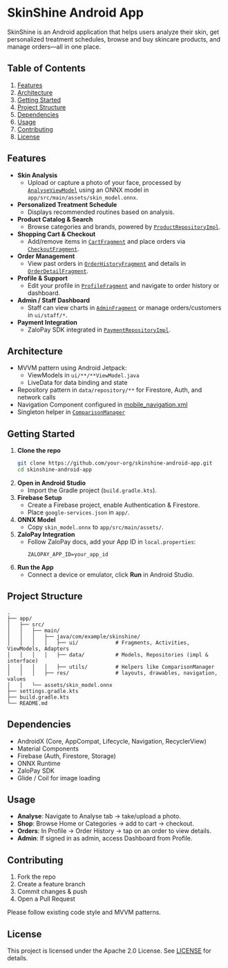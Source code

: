 # SkinShine Android App

SkinShine is an Android application that helps users analyze their skin, get personalized treatment schedules, browse and buy skincare products, and manage orders—all in one place.

## Table of Contents

1. [Features](#features)  
2. [Architecture](#architecture)  
3. [Getting Started](#getting-started)  
4. [Project Structure](#project-structure)  
5. [Dependencies](#dependencies)  
6. [Usage](#usage)  
7. [Contributing](#contributing)  
8. [License](#license)  

## Features

- **Skin Analysis**  
  - Upload or capture a photo of your face, processed by [`AnalyseViewModel`](app/src/main/java/com/example/skinshine/ui/analyse/AnalyseViewModel.java) using an ONNX model in `app/src/main/assets/skin_model.onnx`.  
- **Personalized Treatment Schedule**  
  - Displays recommended routines based on analysis.  
- **Product Catalog & Search**  
  - Browse categories and brands, powered by [`ProductRepositoryImpl`](app/src/main/java/com/example/skinshine/data/repository/impl/ProductRepositoryImpl.java).  
- **Shopping Cart & Checkout**  
  - Add/remove items in [`CartFragment`](app/src/main/java/com/example/skinshine/ui/cart/CartFragment.java) and place orders via [`CheckoutFragment`](app/src/main/java/com/example/skinshine/ui/checkout/CheckoutFragment.java).  
- **Order Management**  
  - View past orders in [`OrderHistoryFragment`](app/src/main/java/com/example/skinshine/ui/order_history/OrderHistoryFragment.java) and details in [`OrderDetailFragment`](app/src/main/java/com/example/skinshine/ui/order_detail/OrderDetailFragment.java).  
- **Profile & Support**  
  - Edit your profile in [`ProfileFragment`](app/src/main/java/com/example/skinshine/ui/profile/ProfileFragment.java) and navigate to order history or dashboard.  
- **Admin / Staff Dashboard**  
  - Staff can view charts in [`AdminFragment`](app/src/main/java/com/example/skinshine/ui/admin/AdminFragment.java) or manage orders/customers in `ui/staff/*`.  
- **Payment Integration**  
  - ZaloPay SDK integrated in [`PaymentRepositoryImpl`](app/src/main/java/com/example/skinshine/data/repository/impl/PaymentRepositoryImpl.java).  

## Architecture

- MVVM pattern using Android Jetpack:  
  - ViewModels in `ui/**/**ViewModel.java`  
  - LiveData for data binding and state  
- Repository pattern in `data/repository/**` for Firestore, Auth, and network calls  
- Navigation Component configured in [mobile_navigation.xml](app/src/main/res/navigation/mobile_navigation.xml)  
- Singleton helper in [`ComparisonManager`](app/src/main/java/com/example/skinshine/utils/product/ComparisonManager.java)  

## Getting Started

1. **Clone the repo**  
   ```bash
   git clone https://github.com/your-org/skinshine-android-app.git
   cd skinshine-android-app
   ```  
2. **Open in Android Studio**  
   - Import the Gradle project (`build.gradle.kts`).  
3. **Firebase Setup**  
   - Create a Firebase project, enable Authentication & Firestore.  
   - Place `google-services.json` in `app/`.  
4. **ONNX Model**  
   - Copy `skin_model.onnx` to `app/src/main/assets/`.  
5. **ZaloPay Integration**  
   - Follow ZaloPay docs, add your App ID in `local.properties`:  
     ```properties
     ZALOPAY_APP_ID=your_app_id
     ```  
6. **Run the App**  
   - Connect a device or emulator, click **Run** in Android Studio.  

## Project Structure

```
.
├── app/
│   ├── src/
│   │   ├── main/
│   │   │   ├── java/com/example/skinshine/
│   │   │   │   ├── ui/            # Fragments, Activities, ViewModels, Adapters
│   │   │   │   ├── data/          # Models, Repositories (impl & interface)
│   │   │   │   ├── utils/         # Helpers like ComparisonManager
│   │   │   ├── res/               # layouts, drawables, navigation, values
│   │   └── assets/skin_model.onnx
├── settings.gradle.kts
├── build.gradle.kts
└── README.md
```

## Dependencies

- AndroidX (Core, AppCompat, Lifecycle, Navigation, RecyclerView)  
- Material Components  
- Firebase (Auth, Firestore, Storage)  
- ONNX Runtime  
- ZaloPay SDK  
- Glide / Coil for image loading  

## Usage

- **Analyse**: Navigate to Analyse tab → take/upload a photo.  
- **Shop**: Browse Home or Categories → add to cart → checkout.  
- **Orders**: In Profile → Order History → tap on an order to view details.  
- **Admin**: If signed in as admin, access Dashboard from Profile.  

## Contributing

1. Fork the repo  
2. Create a feature branch  
3. Commit changes & push  
4. Open a Pull Request  

Please follow existing code style and MVVM patterns.

## License

This project is licensed under the Apache 2.0 License. See [LICENSE](LICENSE) for details.  
